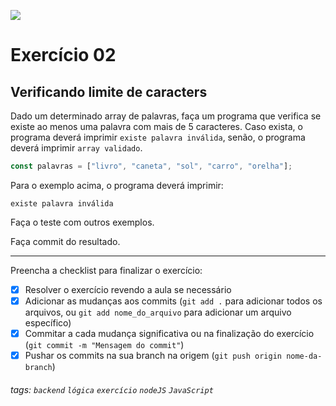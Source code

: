 ![](https://i.imgur.com/xG74tOh.png)

# Exercício 02

## Verificando limite de caracters

Dado um determinado array de palavras, faça um programa que verifica se existe ao menos uma palavra com mais de 5 caracteres. Caso exista, o programa deverá imprimir `existe palavra inválida`, senão, o programa deverá imprimir `array validado`.

```javascript
const palavras = ["livro", "caneta", "sol", "carro", "orelha"];
```

Para o exemplo acima, o programa deverá imprimir:

```
existe palavra inválida
```

Faça o teste com outros exemplos.

Faça commit do resultado.

---

Preencha a checklist para finalizar o exercício:

-   [x] Resolver o exercício revendo a aula se necessário
-   [x] Adicionar as mudanças aos commits (`git add .` para adicionar todos os arquivos, ou `git add nome_do_arquivo` para adicionar um arquivo específico)
-   [x] Commitar a cada mudança significativa ou na finalização do exercício (`git commit -m "Mensagem do commit"`)
-   [x] Pushar os commits na sua branch na origem (`git push origin nome-da-branch`)

###### tags: `backend` `lógica` `exercício` `nodeJS` `JavaScript`
